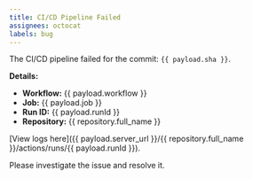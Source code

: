 ```yaml
---
title: CI/CD Pipeline Failed
assignees: octocat
labels: bug
---
```


The CI/CD pipeline failed for the commit: `{{ payload.sha }}`.

**Details:**
- **Workflow:** {{ payload.workflow }}
- **Job:** {{ payload.job }}
- **Run ID:** {{ payload.runId }}
- **Repository:** {{ repository.full_name }}

[View logs here]({{ payload.server_url }}/{{ repository.full_name }}/actions/runs/{{ payload.runId }}).

Please investigate the issue and resolve it.
